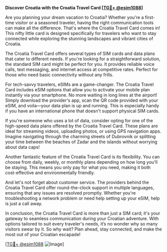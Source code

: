 **Discover Croatia with the Croatia Travel Card [[TG💪+ @esim1088](https://t.me/s/esim1088)]**

Are you planning your dream vacation to Croatia? Whether you're a first-time visitor or a seasoned traveler, having the right communication tools can make all the difference. That's where the Croatia Travel Card comes in! This nifty little card is designed specifically for travelers who want to stay connected while exploring the stunning landscapes and vibrant cities of Croatia.

The Croatia Travel Card offers several types of SIM cards and data plans that cater to different needs. If you're looking for a straightforward solution, the standard SIM card might be perfect for you. It provides reliable voice calls, text messaging, and internet access at competitive rates. Perfect for those who need basic connectivity without any frills.

For tech-savvy travelers, eSIMs are a game-changer. The Croatia Travel Card includes eSIM options that allow you to activate your mobile plan instantly via your smartphone. No more waiting in long lines at the airport! Simply download the provider's app, scan the QR code provided with your eSIM, and voila—your data plan is up and running. This is especially handy if you have an international phone that doesn't support physical SIM cards.

If you're someone who uses a lot of data, consider opting for one of the high-speed data plans offered by the Croatia Travel Card. These plans are ideal for streaming videos, uploading photos, or using GPS navigation apps. Imagine navigating through the charming streets of Dubrovnik or splitting your time between the beaches of Zadar and the islands without worrying about data caps!

Another fantastic feature of the Croatia Travel Card is its flexibility. You can choose from daily, weekly, or monthly plans depending on how long you'll be staying. This means you only pay for what you need, making it both cost-effective and environmentally friendly.

And let's not forget about customer service. The providers behind the Croatia Travel Card offer round-the-clock support in multiple languages, ensuring that any issues are resolved promptly. Whether you're troubleshooting a network problem or need help setting up your eSIM, help is just a call away.

In conclusion, the Croatia Travel Card is more than just a SIM card; it's your gateway to seamless communication during your Croatian adventure. With options tailored to suit every traveler's needs, it’s no wonder why so many visitors swear by it. So why wait? Plan ahead, stay connected, and make the most out of your Croatian escapade!

[[TG💪+ @esim1088](https://t.me/s/esim1088) ![Image](https://i.postimg.cc/Y0z9fWf4/image.png)]